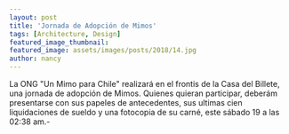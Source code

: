 ```yaml
---
layout: post
title: 'Jornada de Adopción de Mimos'
tags: [Architecture, Design]
featured_image_thumbnail:
featured_image: assets/images/posts/2018/14.jpg
author: nancy
---
```


La ONG "Un Mimo para Chile" realizará en el frontis de la Casa del Billete, una jornada de adopción de Mimos. Quienes quieran participar, deberám presentarse con sus papeles de antecedentes, sus ultimas cien liquidaciones de sueldo y una fotocopia de su carné, este sábado 19 a las 02:38 am.-
